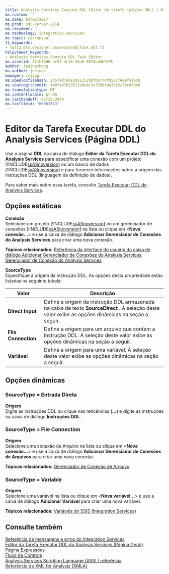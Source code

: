 ```yaml
---
title: Analysis Services Execute DDL Editor da tarefa (página DDL) | Microsoft Docs
ms.custom: ''
ms.date: 03/06/2017
ms.prod: sql-server-2014
ms.reviewer: ''
ms.technology: integration-services
ms.topic: conceptual
f1_keywords:
- sql12.dts.designer.asexecuteddltask.ddl.f1
helpviewer_keywords:
- Analysis Services Execute DDL Task Editor
ms.assetid: f21bf8d0-ec5f-4c18-9de0-8875addb927b
author: janinezhang
ms.author: janinez
manager: craigg
ms.openlocfilehash: 2b57ad76be3811352bbfb8774fb56c748efa1ac8
ms.sourcegitcommit: f40fa47619512a9a9c3e3258fda3242c76c008e6
ms.translationtype: MT
ms.contentlocale: pt-BR
ms.lasthandoff: 05/23/2019
ms.locfileid: "66061613"
---
```

# <a name="analysis-services-execute-ddl-task-editor-ddl-page"></a>Editor da Tarefa Executar DDL do Analysis Services (Página DDL)
  Use a página **DDL** da caixa de diálogo **Editor da Tarefa Executar DDL do Analysis Services** para especificar uma conexão com um projeto [!INCLUDE[ssASnoversion](../includes/ssasnoversion-md.md)] ou um banco de dados [!INCLUDE[ssASnoversion](../includes/ssasnoversion-md.md)] e para fornecer informações sobre a origem das instruções DDL (linguagem de definição de dados).  
  
 Para saber mais sobre essa tarefa, consulte [Tarefa Executar DDL do Analysis Services](control-flow/analysis-services-execute-ddl-task.md).  
  
## <a name="static-options"></a>Opções estáticas  
 **Conexão**  
 Selecione um projeto [!INCLUDE[ssASnoversion](../includes/ssasnoversion-md.md)] ou um gerenciador de conexões [!INCLUDE[ssASnoversion](../includes/ssasnoversion-md.md)] na lista ou clique em \<**Nova conexão...**> e use a caixa de diálogo **Adicionar Gerenciador de Conexões do Analysis Services** para criar uma nova conexão.  
  
 **Tópicos relacionados:** [Referência da interface do usuário da caixa de diálogo Adicionar Gerenciador de Conexões do Analysis Services](connection-manager/add-analysis-services-connection-manager-dialog-box-ui-reference.md), [Gerenciador de Conexão do Analysis Services](connection-manager/analysis-services-connection-manager.md)  
  
 **SourceType**  
 Especifique a origem da instrução DDL. As opções desta propriedade estão listadas na seguinte tabela:  
  
|Valor|Descrição|  
|-----------|-----------------|  
|**Direct Input**|Define a origem da instrução DDL armazenada na caixa de texto **SourceDirect** . A seleção deste valor exibe as opções dinâmicas na seção a seguir.|  
|**File Connection**|Define a origem para um arquivo que contém a instrução DDL. A seleção deste valor exibe as opções dinâmicas na seção a seguir.|  
|**Variável**|Define a origem para uma variável. A seleção deste valor exibe as opções dinâmicas na seção a seguir.|  
  
## <a name="dynamic-options"></a>Opções dinâmicas  
  
### <a name="sourcetype--direct-input"></a>SourceType = Entrada Direta  
 **Origem**  
 Digite as instruções DDL ou clique nas reticências **(...)** e digite as instruções na caixa de diálogo **Instruções DDL**.  
  
### <a name="sourcetype--file-connection"></a>SourceType = File Connection  
 **Origem**  
 Selecione uma conexão de Arquivo na lista ou clique em \<**Nova conexão...**> e use a caixa de diálogo **Adicionar Gerenciador de Conexões de Arquivos** para criar uma nova conexão.  
  
 **Tópicos relacionados:** [Gerenciador de Conexão de Arquivo](connection-manager/file-connection-manager.md)  
  
### <a name="sourcetype--variable"></a>SourceType = Variable  
 **Origem**  
 Selecione uma variável na lista ou clique em \<**Nova variável...**> e use a caixa de diálogo **Adicionar Variável** para criar uma nova variável.  
  
 **Tópicos relacionados:** [Variáveis do SSIS &#40;Integration Services&#41;](integration-services-ssis-variables.md)  
  
## <a name="see-also"></a>Consulte também  
 [Referência de mensagens e erros do Integration Services](../../2014/integration-services/integration-services-error-and-message-reference.md)   
 [Editor da Tarefa Executar DDL do Analysis Services &#40;Página Geral&#41;](general-page-of-integration-services-designers-options.md)   
 [Página Expressões](expressions/expressions-page.md)   
 [Fluxo de Controle](control-flow/control-flow.md)   
 [Analysis Services Scripting Language &#40;ASSL&#41; referência](https://docs.microsoft.com/bi-reference/assl/analysis-services-scripting-language-assl-for-xmla)   
 [Referência de XML for Analysis &#40;XMLA&#41;](https://docs.microsoft.com/bi-reference/xmla/xml-for-analysis-xmla-reference)  
  
  
